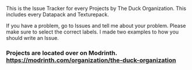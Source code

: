 This is the Issue Tracker for every Projects by The Duck Organization. This includes every Datapack and Texturepack.

If you have a problem, go to Issues and tell me about your problem. Please make sure to select the correct labels. I made two examples to how you should write an Issue.


### Projects are located over on Modrinth. https://modrinth.com/organization/the-duck-organization
